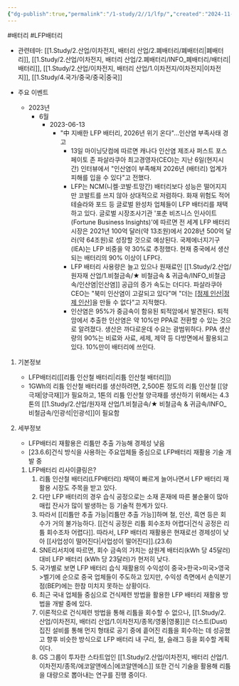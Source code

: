 ```yaml
---
{"dg-publish":true,"permalink":"/1-study/2//1/lfp/","created":"2024-11-20T21:02:27.511+09:00","updated":"2025-06-26T16:39:12.440+09:00"}
---
```


#배터리 #LFP배터리


- 관련테마: [[1.Study/2.산업/이차전지, 배터리 산업/2.폐배터리/폐배터리\|폐배터리]], [[1.Study/2.산업/이차전지, 배터리 산업/2.폐배터리/INFO_폐배터리/배터리\|배터리]], [[1.Study/2.산업/이차전지, 배터리 산업/1.이차전지/이차전지\|이차전지]], [[1.Study/4.국가/중국/중국\|중국]]

- 주요 이벤트
	- 2023년
		- 6월
			- 2023-06-13
				- "中 지배한 LFP 배터리, 2026년 위기 온다"…인산염 부족사태 경고
					- 13일 마이닝닷컴에 따르면 캐나다 인산염 제조사 퍼스트 포스페이토 존 파살라쿠아 최고경영자(CEO)는 지난 6일(현지시간) 인터뷰에서 "인산염이 부족해져 2026년 (배터리) 업계가 피해를 입을 수 있다"고 전했다.
					- LFP는 NCM(니켈·코발·트망간) 배터리보다 성능은 떨어지지만 코발트를 쓰지 않아 상대적으로 저렴하다. 화재 위험도 적어 테슬라와 포드 등 글로벌 완성차 업체들이 LFP 배터리를 채택하고 있다. 글로벌 시장조사기관 '포춘 비즈니스 인사이트(Fortune Business Insights)'에 따르면 전 세계 LFP 배터리 시장은 2021년 100억 달러(약 13조원)에서 2028년 500억 달러(약 64조원)로 성장할 것으로 예상된다. 국제에너지기구(IEA)는 LFP 비중을 약 30%로 추정했다. 현재 중국에서 생산되는 배터리의 90% 이상이 LFP다.
					- LFP 배터리 사용량은 늘고 있으나 원재료인 [[1.Study/2.산업/원자재 산업/1.비철금속/★ 비철금속 & 귀금속/INFO_비철금속/인산염\|인산염]] 공급의 증가 속도는 더디다. 파살라쿠아 CEO는 "북미 인산염이 고갈되고 있다"며 "더는 [[정제 인산\|정제 인산]](PPA)을 만들 수 없다"고 지적했다.
					- 인산염은 95%가 중금속이 함유된 퇴적암에서 발견된다. 퇴적암에서 추출한 인산염은 약 10%만 PPA로 전환할 수 있는 것으로 알려졌다. 생산은 까다로운데 수요는 광범위하다. PPA 생산량의 90%는 비료와 사료, 세제, 제약 등 다방면에서 활용되고 있다. 10%만이 배터리에 쓰인다.


1. 기본정보
	- LFP배터리([[리튬 인산철 배터리\|리튬 인산철 배터리]])
	- 1GWh의 리튬 인산철 배터리를 생산하려면, 2,500톤 정도의 리튬 인산철 [[양극재\|양극재]]가 필요하고, 1톤의 리튬 인산철 양극재를 생산하기 위해서는 4.3톤의 [[1.Study/2.산업/원자재 산업/1.비철금속/★ 비철금속 & 귀금속/INFO_비철금속/인광석\|인광석]]이 필요함


2. 세부정보
	- LFP배터리 재활용은 리튬만 추출 가능해 경제성 낮음
	- [23.6.6]건식 방식을 사용하는 주요업체들 중심으로 LFP배터리 재활용 기술 개발 중
	1. LFP배터리 리사이클링은?
		1. 리튬 인산철 배터리(LFP배터리) 채택이 빠르게 늘어나면서 LFP 배터리 재활용 시장도 주목을 받고 있다. 
		2. 다만 LFP 배터리의 경우 습식 공정으로는 소재 혼재에 따른 불순물이 많아 매립 잔사가 많이 발생하는 등 기술적 한계가 있다. 
		3. 따라서 [[리튬만 추출 가능\|리튬만 추출 가능]]하며 철, 인산, 흑연 등은 회수가 거의 불가능하다. [[건식 공정은 리튬 회수조차 어렵다\|건식 공정은 리튬 회수조차 어렵다]]. 따라서, LFP 배터리 재활용은 현재로선 경제성이 낮아 [[사업성이 떨어진다\|사업성이 떨어진다]].(23.6) 
		4. SNE리서치에 따르면, 회수 금속의 가치는 삼원계 배터리(kWh 당 45달러) 대비 LFP 배터리 (kWh 당 23달러)가 현저히 낮다. 
		5. 국가별로 보면 LFP 배터리 습식 재활용의 수익성이 중국>한국>미국>영국>벨기에 순으로 중국 업체들이 주도하고 있지만, 수익성 측면에서 손익분기점(BEP)에는 한참 미치지 못하는 상황이다.
		6. 최근 국내 업체들 중심으로 건식제련 방법을 활용한 LFP 배터리 재활용 방법을 개발 중에 있다. 
		7. 이론적으로 건식제련 방법을 통해 리튬을 회수할 수 없으나, [[1.Study/2.산업/이차전지, 배터리 산업/1.이차전지/종목/영풍\|영풍]]은 더스트(Dust) 집진 설비를 통해 먼지 형태로 공기 중에 흩어진 리튬을 회수하는 데 성공했고 향후 비슷한 방식으로 LFP 배터리 내 구리, 철, 슬래그 등을 회수할 계획이다. 
		8. GS 그룹이 투자한 스타트업인 [[1.Study/2.산업/이차전지, 배터리 산업/1.이차전지/종목/에코알앤에스\|에코알앤에스]] 또한 건식 기술을 활용해 리튬을 대량으로 뽑아내는 연구를 진행 중이다.

